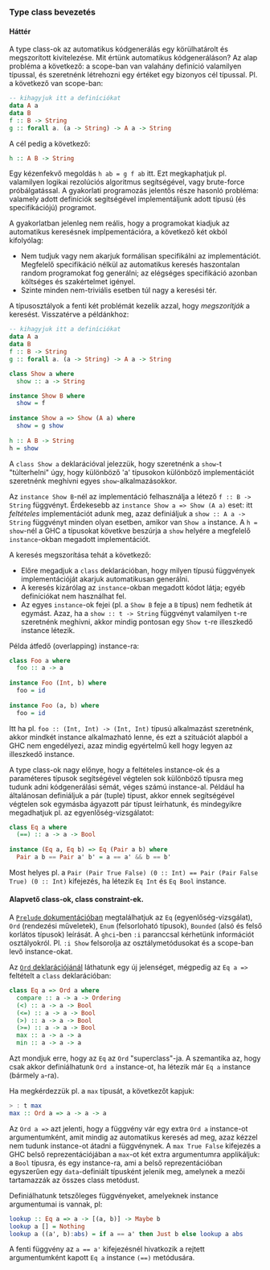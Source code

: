 
### Type class bevezetés

#### Háttér

A type class-ok az automatikus kódgenerálás egy körülhatárolt és megszorított kivitelezése. Mit értünk automatikus kódgeneráláson? Az alap probléma a következő: a scope-ban van valahány definíció valamilyen típussal, és szeretnénk létrehozni egy értéket egy bizonyos cél típussal. Pl. a következő van scope-ban:

```haskell
-- kihagyjuk itt a definíciókat
data A a
data B
f :: B -> String
g :: forall a. (a -> String) -> A a -> String
```
A cél pedig a következő:
```haskell
h :: A B -> String
```
Egy kézenfekvő megoldás `h ab = g f ab` itt. Ezt megkaphatjuk pl. valamilyen logikai rezolúciós algoritmus segítségével, vagy brute-force próbálgatással. A gyakorlati programozás jelentős része hasonló probléma: valamely adott definíciók segítségével implementáljunk adott típusú (és specifikációjú) programot.

A gyakorlatban jelenleg nem reális, hogy a programokat kiadjuk az automatikus keresésnek implpementációra, a következő két okból kifolyólag:

- Nem tudjuk vagy nem akarjuk formálisan specifikálni az implementációt. Megfelelő specifikáció nélkül az automatikus keresés haszontalan random programokat fog generálni; az elégséges specifikáció azonban költséges és szakértelmet igényel.
- Szinte minden nem-triviális esetben túl nagy a keresési tér.

A típusosztályok a fenti két problémát kezelik azzal, hogy *megszorítják* a keresést. Visszatérve a példánkhoz:

```haskell
-- kihagyjuk itt a definíciókat
data A a
data B
f :: B -> String
g :: forall a. (a -> String) -> A a -> String

class Show a where
  show :: a -> String

instance Show B where
  show = f
  
instance Show a => Show (A a) where
  show = g show
  
h :: A B -> String
h = show
```

A `class Show a` deklarációval jelezzük, hogy szeretnénk a `show`-t "túlterhelni" úgy, hogy különböző 'a' típusokon különböző implementációt szeretnénk meghívni egyes `show`-alkalmazásokkor. 

Az `instance Show B`-nél az implementáció felhasználja a létező `f :: B -> String` függvényt. Érdekesebb az `instance Show a => Show (A a)` eset: itt *feltételes* implementációt adunk meg, azaz definiáljuk a `show :: A a -> String` függvényt minden olyan esetben, amikor van `Show a` instance. A `h = show`-nél a GHC a típusokat követkve beszúrja a `show` helyére a megfelelő `instance`-okban megadott implementációt.

A keresés megszorítása tehát a következő:

- Előre megadjuk a `class` deklarációban, hogy milyen típusú függvények implementációját akarjuk automatikusan generálni.
- A keresés kizárólag az `instance`-okban megadott kódot látja; egyéb definíciókat nem használhat fel.
- Az egyes `instance`-ok fejei (pl. a `Show B` feje a `B` típus) nem fedhetik át egymást. Azaz, ha a `show :: t -> String` függvényt valamilyen `t`-re szeretnénk meghívni, akkor mindig pontosan egy `Show t`-re illeszkedő instance létezik.

Példa átfedő (overlapping) instance-ra:

```haskell
class Foo a where
  foo :: a -> a
  
instance Foo (Int, b) where
  foo = id
  
instance Foo (a, b) where
  foo = id
```
Itt ha pl. `foo :: (Int, Int) -> (Int, Int)` típusú alkalmazást szeretnénk, akkor mindkét instance alkalmazható lenne, és ezt a szituációt alapból a GHC nem engedélyezi, azaz mindig egyértelmű kell hogy legyen az illeszkedő instance.

A type class-ok nagy előnye, hogy a feltételes instance-ok és a paraméteres típusok segítségével végtelen sok különböző típusra meg tudunk adni kódgenerálási sémát, véges számú instance-al. Például ha általánosan definiáljuk a pár (tuple) típust, akkor ennek segítségével végtelen sok egymásba ágyazott pár típust leírhatunk, és mindegyikre megadhatjuk pl. az egyenlőség-vizsgálatot:

```haskell
class Eq a where
  (==) :: a -> a -> Bool
  
instance (Eq a, Eq b) => Eq (Pair a b) where
  Pair a b == Pair a' b' = a == a' && b == b'
```

Most helyes pl. a `Pair (Pair True False) (0 :: Int) == Pair (Pair False True) (0 :: Int)` kifejezés, ha létezik `Eq Int` és `Eq Bool` instance.

#### Alapvető class-ok, class constraint-ek.

A [`Prelude` dokumentációban](https://downloads.haskell.org/~ghc/latest/docs/html/libraries/base-4.10.1.0/Prelude.html#g:4) megtalálhatjuk az `Eq` (egyenlőség-vizsgálat), `Ord` (rendezési műveletek), `Enum` (felsorloható típusok), `Bounded` (alsó és felső korlátos típusok) leírását. A `ghci`-ben `:i` paranccsal kérhetünk információt osztályokról. Pl. `:i Show` felsorolja az osztálymetódusokat és a scope-ban levő instance-okat.

Az [`Ord` deklarációjánál](https://downloads.haskell.org/~ghc/latest/docs/html/libraries/base-4.10.1.0/Prelude.html#t:Ord) láthatunk egy új jelenséget, mégpedig az `Eq a =>` feltételt a `class` deklarációban:

```haskell
class Eq a => Ord a where
  compare :: a -> a -> Ordering
  (<) :: a -> a -> Bool
  (<=) :: a -> a -> Bool
  (>) :: a -> a -> Bool
  (>=) :: a -> a -> Bool
  max :: a -> a -> a
  min :: a -> a -> a
```
Azt mondjuk erre, hogy az `Eq` az `Ord` "superclass"-ja. A szemantika az, hogy csak akkor definiálhatunk `Ord a` instance-ot, ha létezik már `Eq a` instance (bármely `a`-ra).

Ha megkérdezzük pl. a `max` típusát, a következőt kapjuk:
```haskell
> : t max
max :: Ord a => a -> a -> a
```
Az `Ord a =>` azt jelenti, hogy a függvény vár egy extra `Ord a` instance-ot argumentumként, amit mindig az automatikus keresés ad meg, azaz kézzel nem tudunk instance-ot átadni a függvénynek. A `max True False` kifejezés a GHC belső reprezentációjában a `max`-ot két extra argumentumra applikáljuk: a `Bool` típusra, és egy instance-ra, ami a belső reprezentációban egyszerűen egy `data`-definiált típusként jelenik meg, amelynek a mezői tartamazzák az összes class metódust.

Definiálhatunk tetszőleges függvényeket, amelyeknek instance argumentumai is vannak, pl:

```haskell
lookup :: Eq a => a -> [(a, b)] -> Maybe b
lookup a [] = Nothing
lookup a ((a', b):abs) = if a == a' then Just b else lookup a abs
```
A fenti függvény az `a == a'` kifejezésnél hivatkozik a rejtett argumentumként kapott `Eq a` instance `(==)` metódusára. 




